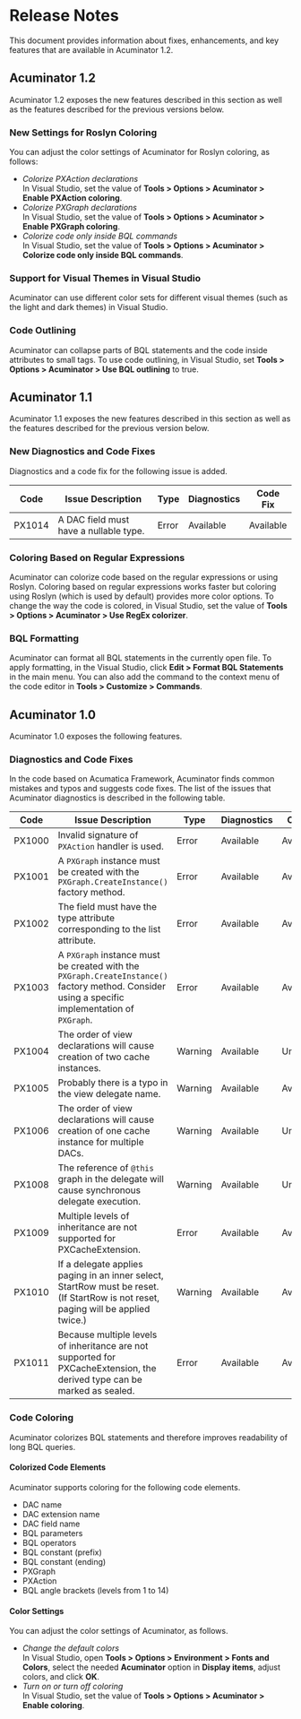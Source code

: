 # Release Notes
This document provides information about fixes, enhancements, and key features that are available in Acuminator 1.2.

## Acuminator 1.2
Acuminator 1.2 exposes the new features described in this section as well as the features described for the previous versions below.
### New Settings for Roslyn Coloring
You can adjust the color settings of Acuminator for Roslyn coloring, as follows:
* *Colorize PXAction declarations*<br/> In Visual Studio, set the value of **Tools > Options > Acuminator > Enable PXAction coloring**.      
* *Colorize PXGraph declarations*<br/> In Visual Studio, set the value of **Tools > Options > Acuminator > Enable PXGraph coloring**.                                                                                                                                       
* *Colorize code only inside BQL commands*<br/> In Visual Studio, set the value of **Tools > Options > Acuminator > Colorize code only inside BQL commands**. 

### Support for Visual Themes in Visual Studio
Acuminator can use different color sets for different visual themes (such as the light and dark themes) in Visual Studio.

### Code Outlining
Acuminator can collapse parts of BQL statements and the code inside attributes to small tags. To use code outlining, in Visual Studio, set **Tools > Options > Acuminator > Use BQL outlining** to true.

## Acuminator 1.1
Acuminator 1.1 exposes the new features described in this section as well as the features described for the previous version below.
### New Diagnostics and Code Fixes
Diagnostics and a code fix for the following issue is added.

| Code   | Issue Description                       | Type    | Diagnostics | Code Fix  | 
| ------ | --------------------------------------- | ------- | ----------- | --------- | 
| PX1014 | A DAC field must have a nullable type.  | Error   | Available   | Available | 

### Coloring Based on Regular Expressions
Acuminator can colorize code based on the regular expressions or using Roslyn.  Coloring based on regular expressions works faster but coloring using Roslyn (which is used by default) provides more color options. To change the way the code is colored, in Visual Studio, set the value of **Tools > Options > Acuminator > Use RegEx colorizer**.

### BQL Formatting
Acuminator can format all BQL statements in the currently open file. To apply formatting, in the Visual Studio, click **Edit > Format BQL Statements** in the main menu. You can also add the command to the context menu of the code editor in **Tools > Customize > Commands**. 

## Acuminator 1.0
Acuminator 1.0 exposes the following features.

### Diagnostics and Code Fixes
In the code based on Acumatica Framework, Acuminator finds common mistakes and typos and suggests code fixes. The list of the issues that Acuminator diagnostics is described in the following table.

| Code   | Issue Description                                                                                                                               | Type    | Diagnostics | Code Fix      | 
| ------ | ----------------------------------------------------------------------------------------------------------------------------------------------- | ------- | ----------- | ------------- | 
| PX1000 | Invalid signature of `PXAction` handler is used.                                                                                                | Error   | Available   | Available     |                     
| PX1001 | A `PXGraph` instance must be created with the `PXGraph.CreateInstance()` factory method.                                                        | Error   | Available   | Available     |                     
| PX1002 | The field must have the type attribute corresponding to the list attribute.                                                                     | Error   | Available   | Available     | 
| PX1003 | A `PXGraph` instance must be created with the `PXGraph.CreateInstance()` factory method. Consider using a specific implementation of `PXGraph`. | Error   | Available   | Available     | 
| PX1004 | The order of view declarations will cause creation of two cache instances.                                                                      | Warning | Available   | Unavailable   | 
| PX1005 | Probably there is a typo in the view delegate name.                                                                                             | Warning | Available   | Available     | 
| PX1006 | The order of view declarations will cause creation of one cache instance for multiple DACs.                                                     | Warning | Available   | Unavailable   | 
| PX1008 | The reference of `@this` graph in the delegate will cause synchronous delegate execution.                                                       | Warning | Available   | Unavailable   | 
| PX1009 | Multiple levels of inheritance are not supported for PXCacheExtension.                                                                          | Error   | Available   | Available     | 
| PX1010 | If a delegate applies paging in an inner select, StartRow must be reset. (If StartRow is not reset, paging will be applied twice.)              | Warning | Available   | Available     | 
| PX1011 | Because multiple levels of inheritance are not supported for PXCacheExtension, the derived type can be marked as sealed.                        | Error   | Available   | Available     | 

### Code Coloring
Acuminator colorizes BQL statements and therefore improves readability of long BQL queries. 

#### Colorized Code Elements
Acuminator supports coloring for the following code elements.
* DAC name                                 
* DAC extension name                      
* DAC field name                           
* BQL parameters                           
* BQL operators                           
* BQL constant (prefix)                    
* BQL constant (ending)                    
* PXGraph                                  
* PXAction                                 
* BQL angle brackets (levels from 1 to 14) 

#### Color Settings
You can adjust the color settings of Acuminator, as follows.
* *Change the default colors*<br/> In Visual Studio, open **Tools > Options > Environment > Fonts and Colors**, select the needed **Acuminator** option in **Display items**, adjust colors, and click **OK**.                                                                                           
* *Turn on or turn off coloring*<br/> In Visual Studio, set the value of **Tools > Options > Acuminator > Enable coloring**.                                                                                                                                                                             



